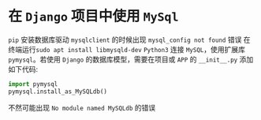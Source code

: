 # 在 `Django` 项目中使用 `MySql`

`pip` 安装数据库驱动 `mysqlclient` 的时候出现 `mysql_config not found` 错误
在终端运行`sudo apt install libmysqld-dev`
`Python3` 连接 `MySQL`，使用扩展库 `pymysql`。若使用 `Django` 的数据库模型，需要在项目或 `APP` 的 `__init__.py` 添加如下代码:

``` python
import pymysql
pymysql.install_as_MySQLdb()
```

不然可能出现 `No module named MySQLdb` 的错误
